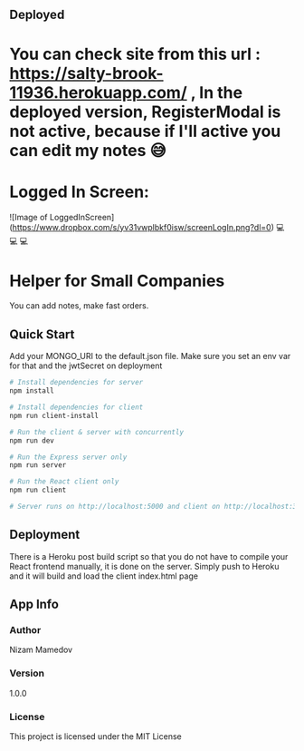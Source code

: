 ## Deployed

# You can check site from this url : https://salty-brook-11936.herokuapp.com/ , In the deployed version, RegisterModal is not active, because if I'll active you can edit my notes :sweat_smile:

# Logged In Screen:

![Image of LoggedInScreen]
(https://www.dropbox.com/s/yv31vwplbkf0isw/screenLogIn.png?dl=0)  :computer: :computer: :computer:

# Helper for Small Companies

You can add notes, make fast orders.

## Quick Start

Add your MONGO_URI to the default.json file. Make sure you set an env var for that and the jwtSecret on deployment

```bash
# Install dependencies for server
npm install

# Install dependencies for client
npm run client-install

# Run the client & server with concurrently
npm run dev

# Run the Express server only
npm run server

# Run the React client only
npm run client

# Server runs on http://localhost:5000 and client on http://localhost:3000
```

## Deployment

There is a Heroku post build script so that you do not have to compile your React frontend manually, it is done on the server. Simply push to Heroku and it will build and load the client index.html page

## App Info

### Author

Nizam Mamedov

### Version

1.0.0

### License

This project is licensed under the MIT License
